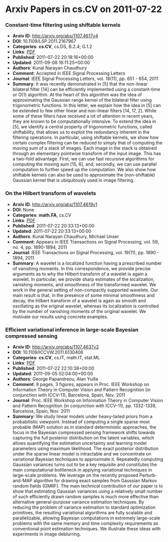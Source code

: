 # Arxiv Papers in cs.CV on 2011-07-22
### Constant-time filtering using shiftable kernels
- **Arxiv ID**: http://arxiv.org/abs/1107.4617v4
- **DOI**: 10.1109/LSP.2011.2167967
- **Categories**: **cs.CV**, cs.DS, B.2.4; G.1.2
- **Links**: [PDF](http://arxiv.org/pdf/1107.4617v4)
- **Published**: 2011-07-22 20:18:16+00:00
- **Updated**: 2011-09-08 16:11:25+00:00
- **Authors**: Kunal Narayan Chaudhury
- **Comment**: Accepted in IEEE Signal Processing Letters
- **Journal**: IEEE Signal Processing Letters, vol. 18(11), pp. 651 - 654, 2011
- **Summary**: It was recently demonstrated in [5] that the non-linear bilateral filter [14] can be efficiently implemented using a constant-time or O(1) algorithm. At the heart of this algorithm was the idea of approximating the Gaussian range kernel of the bilateral filter using trigonometric functions. In this letter, we explain how the idea in [5] can be extended to few other linear and non-linear filters [14, 17, 2]. While some of these filters have received a lot of attention in recent years, they are known to be computationally intensive. To extend the idea in [5], we identify a central property of trigonometric functions, called shiftability, that allows us to exploit the redundancy inherent in the filtering operations. In particular, using shiftable kernels, we show how certain complex filtering can be reduced to simply that of computing the moving sum of a stack of images. Each image in the stack is obtained through an elementary pointwise transform of the input image. This has a two-fold advantage. First, we can use fast recursive algorithms for computing the moving sum [15, 6], and, secondly, we can use parallel computation to further speed up the computation. We also show how shiftable kernels can also be used to approximate the (non-shiftable) Gaussian kernel that is ubiquitously used in image filtering.



### On the Hilbert transform of wavelets
- **Arxiv ID**: http://arxiv.org/abs/1107.4619v1
- **DOI**: None
- **Categories**: **math.FA**, cs.CV
- **Links**: [PDF](http://arxiv.org/pdf/1107.4619v1)
- **Published**: 2011-07-22 20:33:13+00:00
- **Updated**: 2011-07-22 20:33:13+00:00
- **Authors**: Kunal Narayan Chaudhury, Michael Unser
- **Comment**: Appears in IEEE Transactions on Signal Processing, vol. 59, no. 4,
  pp. 1890-1894, 2011
- **Journal**: IEEE Transactions on Signal Processing, vol. 19(11), pp. 1890 -
  1894, 2011
- **Summary**: A wavelet is a localized function having a prescribed number of vanishing moments. In this correspondence, we provide precise arguments as to why the Hilbert transform of a wavelet is again a wavelet. In particular, we provide sharp estimates of the localization, vanishing moments, and smoothness of the transformed wavelet. We work in the general setting of non-compactly supported wavelets. Our main result is that, in the presence of some minimal smoothness and decay, the Hilbert transform of a wavelet is again as smooth and oscillating as the original wavelet, whereas its localization is controlled by the number of vanishing moments of the original wavelet. We motivate our results using concrete examples.



### Efficient variational inference in large-scale Bayesian compressed sensing
- **Arxiv ID**: http://arxiv.org/abs/1107.4637v2
- **DOI**: 10.1109/ICCVW.2011.6130406
- **Categories**: **cs.CV**, cs.IT, math.IT, stat.ML
- **Links**: [PDF](http://arxiv.org/pdf/1107.4637v2)
- **Published**: 2011-07-22 22:10:38+00:00
- **Updated**: 2011-09-05 02:04:00+00:00
- **Authors**: George Papandreou, Alan Yuille
- **Comment**: 8 pages, 3 figures, appears in Proc. IEEE Workshop on Information
  Theory in Computer Vision and Pattern Recognition (in conjunction with
  ICCV-11), Barcelona, Spain, Nov. 2011
- **Journal**: Proc. IEEE Workshop on Information Theory in Computer Vision and
  Pattern Recognition (in conjunction with ICCV-11), pp. 1332-1339, Barcelona,
  Spain, Nov. 2011
- **Summary**: We study linear models under heavy-tailed priors from a probabilistic viewpoint. Instead of computing a single sparse most probable (MAP) solution as in standard deterministic approaches, the focus in the Bayesian compressed sensing framework shifts towards capturing the full posterior distribution on the latent variables, which allows quantifying the estimation uncertainty and learning model parameters using maximum likelihood. The exact posterior distribution under the sparse linear model is intractable and we concentrate on variational Bayesian techniques to approximate it. Repeatedly computing Gaussian variances turns out to be a key requisite and constitutes the main computational bottleneck in applying variational techniques in large-scale problems. We leverage on the recently proposed Perturb-and-MAP algorithm for drawing exact samples from Gaussian Markov random fields (GMRF). The main technical contribution of our paper is to show that estimating Gaussian variances using a relatively small number of such efficiently drawn random samples is much more effective than alternative general-purpose variance estimation techniques. By reducing the problem of variance estimation to standard optimization primitives, the resulting variational algorithms are fully scalable and parallelizable, allowing Bayesian computations in extremely large-scale problems with the same memory and time complexity requirements as conventional point estimation techniques. We illustrate these ideas with experiments in image deblurring.



